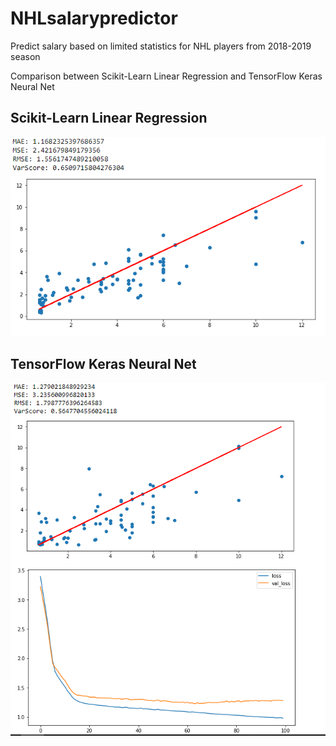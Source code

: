 # NHLsalarypredictor
Predict salary based on limited statistics for NHL players from 2018-2019 season

Comparison between Scikit-Learn Linear Regression and TensorFlow Keras Neural Net


## Scikit-Learn Linear Regression
![Image of LR plot](https://github.com/bnolan7/NHLsalarypredictor/blob/master/images/LR%20Plot.png)


## TensorFlow Keras Neural Net
![Image of NN plot](https://github.com/bnolan7/NHLsalarypredictor/blob/master/images/NN%20plot%26loss.png)
